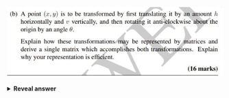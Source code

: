 ## <img src="../../../../../media/paste-ae44a5cb760da6b214c40e6a72c4eebc9b88ff7e.jpg">
<details>
<summary><b>Reveal answer</b></summary>
<img src="../../../../../media/paste-66c655108b4546f9c4bb57645ad47dfbb1793e28.jpg">
</details>
